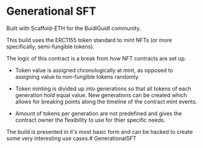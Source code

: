 # Generational SFT

Built with Scaffold-ETH for the BuidlGuidl community.

This build uses the ERC1155 token standard to mint NFTs (or more specifically, semi-fungible tokens).

The logic of this contract is a break from how NFT contracts are set up. 

- Token value is assigned chronologically at mint, as opposed to assigning value to non-fungible tokens randomly. 

- Token minting is divided up into generations so that all tokens of each generation hold equal value. New generations can be created which allows for breaking points along the timeline of the contract mint events.

- Amount of tokens per generation are not predefined and gives the contract owner the flexibility to use for thier specific needs.

The build is presented in it's most basic form and can be hacked to create some very interesting use cases.# GenerationalSFT
